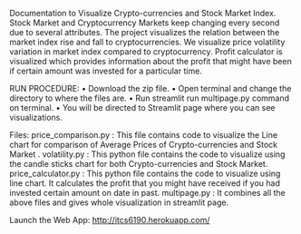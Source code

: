 Documentation to Visualize Crypto-currencies and Stock Market Index.
Stock Market and Cryptocurrency Markets keep changing every second due to several attributes. The project visualizes the relation between the market index rise and fall to cryptocurrencies. We visualize price volatility variation in market index compared to cryptocurrency. Profit calculator is visualized which provides information about the profit that might have been if certain amount was invested for a particular time.

RUN PROCEDURE:
•	Download the zip file.
•	Open terminal and change the directory to where the files are.
•	Run streamlit run multipage.py command on terminal.
•	You will be directed to Streamlit page where you can see visualizations.

Files:
price_comparison.py : This file contains code to visualize the Line chart for comparison of Average Prices of Crypto-currencies and Stock Market .
volatility.py : This python file contains the code to visualize using the candle sticks chart for both Crypto-currencies and Stock Market.
price_calculator.py : This python file contains the code to visualize using line chart. It calculates the profit that you might have received if you had invested certain amount on date in past.
multipage.py : It combines all the above files and gives whole visualization in streamlit page.

Launch the Web App:
http://itcs6190.herokuapp.com/





